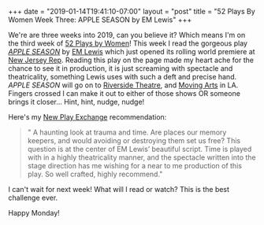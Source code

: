 +++
date = "2019-01-14T19:41:10-07:00"
layout = "post"
title = "52 Plays By Women Week Three: APPLE SEASON by EM Lewis"
+++

We're are three weeks into 2019, can you believe it? Which means I'm on the third week of [52 Plays by Women](https://twitter.com/52playsbywomen)! This week I read the gorgeous play [*APPLE SEASON*](https://newplayexchange.org/plays/53260/apple-season) by [EM Lewis](https://newplayexchange.org/users/1044/e-m-lewis) which just opened its rolling world premiere at [New Jersey Rep](http://www.njrep.org/). Reading this play on the page made my heart ache for the chance to see it in production, it is just screaming with spectacle and theatricality, something Lewis uses with such a deft and precise hand. *APPLE SEASON* will go on to [Riverside Theatre](https://www.riversidetheatre.org/), and [Moving Arts](https://movingarts.org/) in LA. Fingers crossed I can make it out to either of those shows OR someone brings it closer... Hint, hint, nudge, nudge!

Here's my [New Play Exchange](https://newplayexchange.org/dashboard) recommendation:

>" A haunting look at trauma and time. Are places our memory keepers, and would avoiding or destroying them set us free? This question is at the center of EM Lewis’ beautiful script. Time is played with in a highly theatricality manner, and the spectacle written into the stage direction has me wishing for a near to me production of this play. So well crafted, highly recommend."

I can't wait for next week! What will I read or watch? This is the best challenge ever.

Happy Monday!
